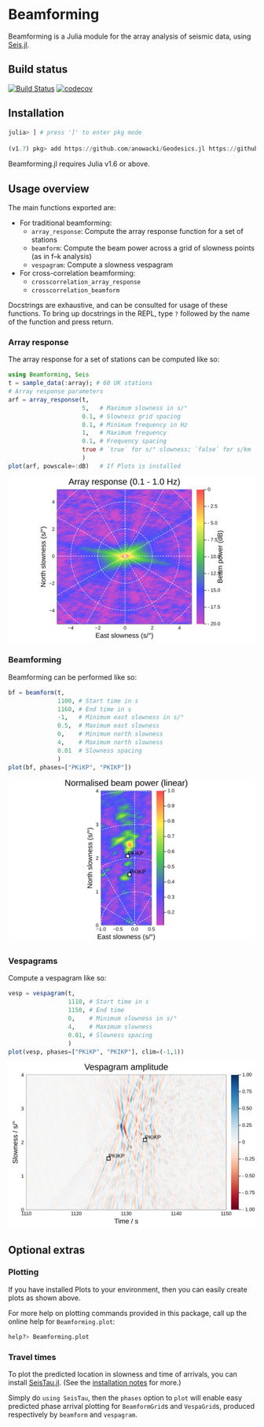 # Beamforming

Beamforming is a Julia module for the array analysis of seismic
data, using [Seis.jl](https://github.com/anowacki/Seis.jl).

## Build status
[![Build Status](https://github.com/anowacki/Beamforming.jl/workflows/CI/badge.svg)](https://github.com/anowacki/Beamforming.jl/actions)
[![codecov](https://codecov.io/gh/anowacki/Beamforming.jl/branch/master/graph/badge.svg?token=d0ePcA1m54)](https://codecov.io/gh/anowacki/Beamforming.jl)



## Installation

```julia
julia> ] # press ']' to enter pkg mode

(v1.7) pkg> add https://github.com/anowacki/Geodesics.jl https://github.com/anowacki/Seis.jl https://github.com/anowacki/Beamforming.jl
```

Beamforming.jl requires Julia v1.6 or above.

## Usage overview

The main functions exported are:

- For traditional beamforming:
  - `array_response`: Compute the array response function for a set
    of stations
  - `beamform`: Compute the beam power across a grid of slowness points
    (as in f–k analysis)
  - `vespagram`: Compute a slowness vespagram
- For cross-correlation beamforming:
  - `crosscorrelation_array_response`
  - `crosscorrelation_beamform`

Docstrings are exhaustive, and can be consulted for usage of these
functions.  To bring up docstrings in the REPL, type `?` followed
by the name of the function and press return.

### Array response
The array response for a set of stations can be computed like so:
```julia
using Beamforming, Seis
t = sample_data(:array); # 60 UK stations
# Array response parameters
arf = array_response(t,
                     5,   # Maximum slowness in s/°
                     0.1, # Slowness grid spacing
                     0.1, # Minimum frequency in Hz
                     1,   # Maximum frequency
                     0.1, # Frequency spacing
                     true # `true` for s/° slowness; `false` for s/km
                     )
plot(arf, powscale=:dB)   # If Plots is installed
```
![](doc/images/array_response.svg)

### Beamforming
Beamforming can be performed like so:
```julia
bf = beamform(t,
              1100, # Start time in s
              1160, # End time in s
              -1,   # Minimum east slowness in s/°
              0.5,  # Maximum east slowness
              0,    # Minimum north slowness
              4,    # Maximum north slowness
              0.01  # Slowness spacing
              )
plot(bf, phases=["PKiKP", "PKIKP"])
```
![](doc/images/beamforming.svg)

### Vespagrams
Compute a vespagram like so:
```julia
vesp = vespagram(t,
                 1110, # Start time in s
                 1150, # End time
                 0,    # Minimum slowness in s/°
                 4,    # Maximum slowness
                 0.01, # Slowness spacing
                 )
plot(vesp, phases=["PKiKP", "PKIKP"], clim=(-1,1))
```
![](doc/images/vespagram.svg)

## Optional extras

### Plotting
If you have installed Plots to your environment, then you can easily
create plots as shown above.

For more help on plotting commands provided in this package, call up
the online help for `Beamforming.plot`:

```julia
help?> Beamforming.plot
```

### Travel times
To plot the predicted location in slowness and time of arrivals,
you can install [SeisTau.jl](https://github.com/anowacki/SeisTau.jl).
(See the [installation notes](https://github.com/anowacki/SeisTau.jl#installation) for more.)

Simply do `using SeisTau`, then the `phases` option to `plot` will
enable easy predicted phase arrival plotting for `BeamformGrid`s
and `VespaGrid`s, produced respectively by `beamform` and
`vespagram`.
